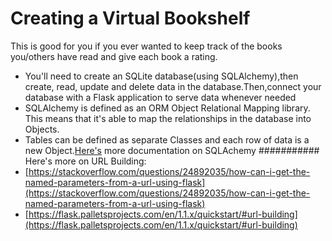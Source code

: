 # Creating a Virtual Bookshelf
This is good for you if you ever wanted to keep track of the books you/others have read and give each book a rating.
- You'll need to create an SQLite database(using SQLAlchemy),then create, read, update and delete data in the database.Then,connect your database with a Flask application
 to serve data whenever needed
- SQLAlchemy is defined as an ORM Object Relational Mapping library. This means that it's able to map the relationships in the database into Objects.
- Tables can be defined as separate Classes and each row of data is a new Object.[Here's](https://flask-sqlalchemy.palletsprojects.com/en/2.x/quickstart/#a-minimal-application) more documentation on SQLAchemy
########### Here's more on URL Building:
- [https://stackoverflow.com/questions/24892035/how-can-i-get-the-named-parameters-from-a-url-using-flask](https://stackoverflow.com/questions/24892035/how-can-i-get-the-named-parameters-from-a-url-using-flask)
- [https://flask.palletsprojects.com/en/1.1.x/quickstart/#url-building](https://flask.palletsprojects.com/en/1.1.x/quickstart/#url-building)
